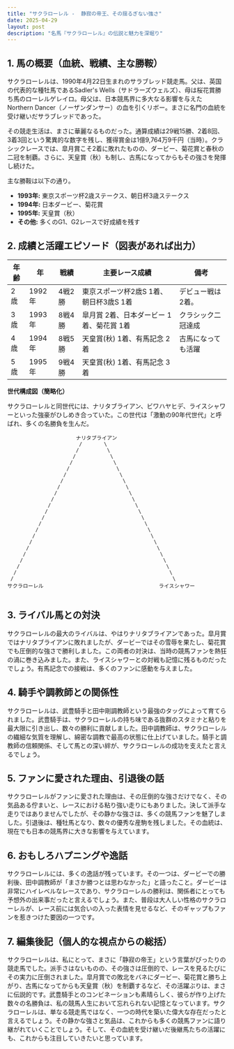 ```yaml
---
title: "サクラローレル -  静寂の帝王、その揺るぎない強さ"
date: 2025-04-29
layout: post
description: "名馬『サクラローレル』の伝説と魅力を深堀り"
---
```


## 1. 馬の概要（血統、戦績、主な勝鞍）

サクラローレルは、1990年4月22日生まれのサラブレッド競走馬。父は、英国の代表的な種牡馬であるSadler's Wells（サドラーズウェルズ）、母は桜花賞勝ち馬のローレルゲレイロ。母父は、日本競馬界に多大なる影響を与えたNorthern Dancer（ノーザンダンサー）の血を引くリボー。まさに名門の血統を受け継いだサラブレッドであった。

その競走生活は、まさに華麗なるものだった。通算成績は29戦15勝、2着8回、3着3回という驚異的な数字を残し、獲得賞金は1億9,764万9千円（当時）。クラシックレースでは、皐月賞こそ2着に敗れたものの、ダービー、菊花賞と春秋の二冠を制覇。さらに、天皇賞（秋）も制し、古馬になってからもその強さを発揮し続けた。

主な勝鞍は以下の通り。

*   **1993年:** 東京スポーツ杯2歳ステークス、朝日杯3歳ステークス
*   **1994年:** 日本ダービー、菊花賞
*   **1995年:** 天皇賞（秋）
*   **その他:**  多くのG1、G2レースで好成績を残す


## 2. 成績と活躍エピソード（図表があれば出力）


| 年齢 | 年 | 戦績 | 主要レース成績 | 備考 |
|---|---|---|---|---|
| 2歳 | 1992年 | 4戦2勝 | 東京スポーツ杯2歳S 1着、朝日杯3歳S 1着 | デビュー戦は2着。 |
| 3歳 | 1993年 | 8戦4勝 | 皐月賞 2着、日本ダービー 1着、菊花賞 1着 | クラシック二冠達成 |
| 4歳 | 1994年 | 8戦5勝 | 天皇賞(秋) 1着、有馬記念 2着 | 古馬になっても活躍 |
| 5歳 | 1995年 | 9戦4勝 |  天皇賞(秋) 1着、有馬記念 3着 |  |


**世代構成図（簡略化）**

サクラローレルと同世代には、ナリタブライアン、ビワハヤヒデ、ライスシャワーといった強豪がひしめき合っていた。この世代は「激動の90年代世代」と呼ばれ、多くの名勝負を生んだ。

```
                      ナリタブライアン
                       /       \
                      /         \
                     /           \
                    /             \
                   /               \
                  /                 \
                 /                   \
                /                     \
               /                       \
              /                         \
             /                           \
            /                             \
           /                               \
          /                                 \
         /                                   \
        /                                     \
       /                                       \
      /                                         \
     /                                           \
    /                                             \
   /                                               \
  /                                                 \
 /                                                   \
サクラローレル                                     ライスシャワー


```


## 3. ライバル馬との対決


サクラローレルの最大のライバルは、やはりナリタブライアンであった。皐月賞ではナリタブライアンに敗れましたが、ダービーではその雪辱を果たし、菊花賞でも圧倒的な強さで勝利しました。この両者の対決は、当時の競馬ファンを熱狂の渦に巻き込みました。また、ライスシャワーとの対戦も記憶に残るものだったでしょう。有馬記念での接戦は、多くのファンに感動を与えました。


## 4. 騎手や調教師との関係性


サクラローレルは、武豊騎手と田中剛調教師という最強のタッグによって育てられました。武豊騎手は、サクラローレルの持ち味である抜群のスタミナと粘りを最大限に引き出し、数々の勝利に貢献しました。田中調教師は、サクラローレルの繊細な気質を理解し、綿密な調教で最高の状態に仕上げていました。騎手と調教師の信頼関係、そして馬との深い絆が、サクラローレルの成功を支えたと言えるでしょう。


## 5. ファンに愛された理由、引退後の話


サクラローレルがファンに愛された理由は、その圧倒的な強さだけでなく、その気品ある佇まいと、レースにおける粘り強い走りにもありました。決して派手な走りではありませんでしたが、その静かな強さは、多くの競馬ファンを魅了しました。引退後は、種牡馬となり、数々の優秀な産駒を残しました。その血統は、現在でも日本の競馬界に大きな影響を与えています。


## 6. おもしろハプニングや逸話


サクラローレルには、多くの逸話が残っています。その一つは、ダービーでの勝利後、田中調教師が「まさか勝つとは思わなかった」と語ったこと。ダービーは非常にハイレベルなレースであり、サクラローレルの勝利は、関係者にとっても予想外の出来事だったと言えるでしょう。また、普段は大人しい性格のサクラローレルが、レース前には気合いの入った表情を見せるなど、そのギャップもファンを惹きつけた要因の一つです。


## 7. 編集後記（個人的な視点からの総括）


サクラローレルは、私にとって、まさに「静寂の帝王」という言葉がぴったりの競走馬でした。派手さはないものの、その強さは圧倒的で、レースを見るたびにその実力に圧倒されました。皐月賞での敗北をバネにダービー、菊花賞と勝ち上がり、古馬になってからも天皇賞（秋）を制覇するなど、その活躍ぶりは、まさに伝説的です。武豊騎手とのコンビネーションも素晴らしく、彼らが作り上げた数々の名勝負は、私の競馬人生において忘れられない記憶となっています。サクラローレルは、単なる競走馬ではなく、一つの時代を築いた偉大な存在だったと言えるでしょう。その静かな強さと気品は、これからも多くの競馬ファンに語り継がれていくことでしょう。そして、その血統を受け継いだ後継馬たちの活躍にも、これからも注目していきたいと思っています。
